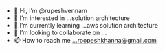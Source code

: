 - 👋 Hi, I’m @rupeshvennam
- 👀 I’m interested in ...solution architecture
- 🌱 I’m currently learning ...aws solution architecture
- 💞️ I’m looking to collaborate on ...
- 📫 How to reach me ...roopeshkhanna@gmail.com

<!---
rupeshvennam/rupeshvennam is a ✨ special ✨ repository because its `README.md` (this file) appears on your GitHub profile.
You can click the Preview link to take a look at your changes.
--->
